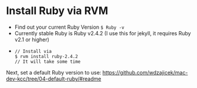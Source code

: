# Install Ruby via RVM

  * Find out your current Ruby Version `$ Ruby -v`
  * Currently stable Ruby is Ruby v2.4.2 (I use this for jekyll, it requires Ruby v2.1 or higher)
  -     // Install via
        $ rvm install ruby-2.4.2
        // It will take some time


Next, set a default Ruby version to use: <https://github.com/wdzajicek/mac-dev-kcc/tree/04-default-ruby/#readme>
